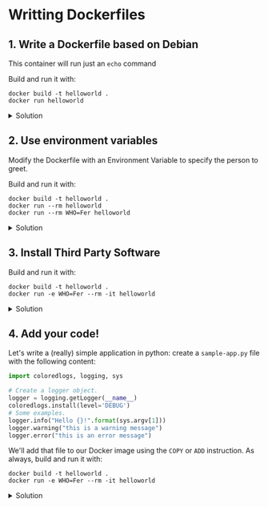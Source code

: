 # Writting Dockerfiles

## 1. Write a Dockerfile based on Debian

This container will run just an `echo` command

Build and run it with:

```shell
docker build -t helloworld .
docker run helloworld
```

<details>
<summary>Solution</summary>

```Dockerfile
FROM debian

CMD echo "hello world!"
```
</details>

## 2. Use environment variables

Modify the Dockerfile with an Environment Variable to specify the person to greet.

Build and run it with:

```shell
docker build -t helloworld .
docker run --rm helloworld
docker run --rm WHO=Fer helloworld
```

<details>
<summary>Solution</summary>

```Dockerfile
FROM debian

ENV WHO=world

CMD echo "hello $WHO"
```
</details>



## 3. Install Third Party Software

Build and run it with:

```shell
docker build -t helloworld .
docker run -e WHO=Fer --rm -it helloworld
```

<details>
<summary>Solution</summary>

```Dockerfile
FROM debian

ENV WHO=world

RUN apt-get update && apt-get install -y python-pip && \
  pip install coloredlogs

CMD python -c "print \"hello $WHO\""
```
</details>


## 4. Add your code!

Let's write a (really) simple application in python: create a `sample-app.py` file with the following content:
```python
import coloredlogs, logging, sys

# Create a logger object.
logger = logging.getLogger(__name__)
coloredlogs.install(level='DEBUG')
# Some examples.
logger.info("Hello {}!".format(sys.argv[1]))
logger.warning("this is a warning message")
logger.error("this is an error message")

```

We'll add that file to our Docker image using the `COPY` or `ADD` instruction. As always, build and run it with:

```shell
docker build -t helloworld .
docker run -e WHO=Fer --rm -it helloworld
```

<details>
<summary>Solution</summary>

```Dockerfile
FROM debian

ENV WHO=world

RUN apt-get update && apt-get install -y python-pip && \
  pip install coloredlogs

COPY sample-app.py /sample-app.py

CMD python /sample-app.py $WHO
```
</details>

